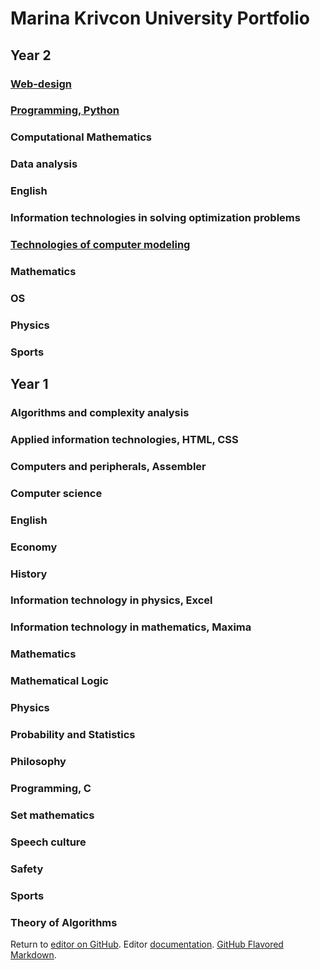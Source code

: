 # Marina Krivcon University Portfolio
## Year 2
### [Web-design](https://github.com/Meao/university-portfolio/blob/master/web/web.md)
### [Programming, Python](https://github.com/Meao/university-portfolio/blob/master/python/python.md)
### Computational Mathematics 
### Data analysis
### English
### Information technologies in solving optimization problems 
### [Technologies of computer modeling](https://github.com/Meao/dietapp)
### Mathematics
### OS 
### Physics
### Sports


## Year 1
### Algorithms and complexity analysis
### Applied information technologies, HTML, CSS
### Computers and peripherals, Assembler
### Computer science
### English
### Economy
### History
### Information technology in physics, Excel
### Information technology in mathematics, Maxima
### Mathematics
### Mathematical Logic
### Physics
### Probability and Statistics
### Philosophy
### Programming, C
### Set mathematics
### Speech culture
### Safety
### Sports
### Theory of Algorithms

Return to [editor on GitHub](https://github.com/Meao/university-portfolio/edit/master/index.md). Editor [documentation](https://help.github.com/categories/github-pages-basics/). [GitHub Flavored Markdown](https://guides.github.com/features/mastering-markdown/).
